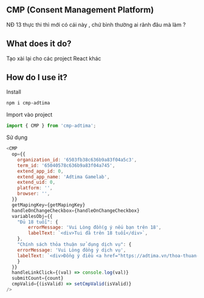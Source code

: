 
## CMP (Consent Management Platform)

NĐ 13 thực thi thì mới có cái này , chứ bình thường ai rãnh đâu mà làm ?

## What does it do?

Tạo xài lại cho các project React khác 

## How do I use it?

Install

```html
npm i cmp-adtima
```

Import vào project
```js
import { CMP } from 'cmp-adtima';
```

Sử dụng

```js
<CMP 
  op={{
	organization_id: '6503fb38c636b9a83f04a5c3',
	term_id: '65040578c636b9a83f04a745',
	extend_app_id: 0,
	extend_app_name: 'Adtima Gamelab',
	extend_uid: 0,
	platform: '',
	browser: '',
  }}
  getMapingKey={getMapingKey}
  handleOnChangeCheckbox={handleOnChangeCheckbox}
  variablesObj={{
	"Đủ 18 tuổi": {
		errorMessage: 'Vui Lòng đồn(g ý nếu bạn trên 18',
		labelText: `<div>Tui đã trên 18 tuổi</div>`,
	},
	"Chính sách thỏa thuận sử dụng dịch vụ": {
	errorMessage: 'Vui Lòng đồng ý dịch vụ',
	labelText: `<div>Đồng ý điều <a href="https://adtima.vn/thoa-thuan-su-dung-dich-vu" target="_blank" class="test">khoản</a> haha<div>`,
	}
  }}
  handleLinkClick={(val) => console.log(val)}
  submitCount={count}
  cmpValid={(isValid) => setCmpValid(isValid)}
/>
```
